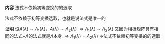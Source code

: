 **内容**
法式不依赖初等变换的的选取

法式不依赖于初等变换选取，也就是说法式是唯一的

**证明**
设$A(\lambda)\sim\Lambda_1(\lambda)$，$A(\lambda)\sim\Lambda_2(\lambda)$
$\Rightarrow\Lambda_1(\lambda)\sim\Lambda_2(\lambda)$
又因为相抵矩阵具有相同的法式$+\Lambda$的法式就是$\Lambda$本身
$\Rightarrow\Lambda_1(\lambda)=\Lambda_2(\lambda)$
$\Rightarrow$法式不依赖初等变换的的选取
